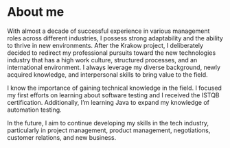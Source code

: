 # About me
With almost a decade of successful experience in various management roles across different industries, I possess strong adaptability and the ability to thrive in new environments. After the Krakow project, I deliberately decided to redirect my professional pursuits toward the new technologies industry that has a high work culture, structured processes, and an international environment. I always leverage my diverse background, newly acquired knowledge, and interpersonal skills to bring value to the field.

I know the importance of gaining technical knowledge in the field. I focused my first efforts on learning about software testing and I received the ISTQB certification. 
Additionally, I’m learning Java to expand my knowledge of automation testing. 

In the future, I aim to continue developing my skills in the tech industry, particularly in project management, product management, negotiations, customer relations, and new business. 

